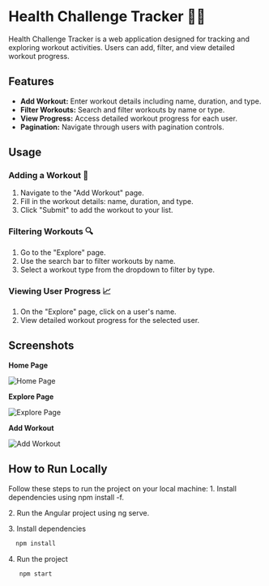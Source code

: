 # Health Challenge Tracker 🤸‍♂️

Health Challenge Tracker is a web application designed for tracking and exploring workout activities. Users can add, filter, and view detailed workout progress.

## Features

- **Add Workout:** Enter workout details including name, duration, and type.
- **Filter Workouts:** Search and filter workouts by name or type.
- **View Progress:** Access detailed workout progress for each user.
- **Pagination:** Navigate through users with pagination controls.

## Usage

### Adding a Workout 💪

1. Navigate to the "Add Workout" page.
2. Fill in the workout details: name, duration, and type.
3. Click "Submit" to add the workout to your list.


### Filtering Workouts 🔍

1. Go to the "Explore" page.
2. Use the search bar to filter workouts by name.
3. Select a workout type from the dropdown to filter by type.

### Viewing User Progress 📈

1. On the "Explore" page, click on a user's name.
2. View detailed workout progress for the selected user.

## Screenshots

**Home Page**

![Home Page](https://github.com/user-attachments/assets/2547f6b8-d85a-46bb-9919-a6f95ca767b2)

**Explore Page**

![Explore Page](https://github.com/user-attachments/assets/e8bc7ebe-64f9-4957-9a9a-20768dc05b59)

**Add Workout**

![Add Workout](https://github.com/user-attachments/assets/9a3eba01-f334-43f5-a3eb-55caad2a0c8c)

## How to Run Locally

Follow these steps to run the project on your local machine:
1\. Install dependencies using npm install -f.

2\. Run the Angular project using ng serve.

3\. Install dependencies

 ```bash
   npm install
```

4\. Run the project

```bash
   npm start
```






